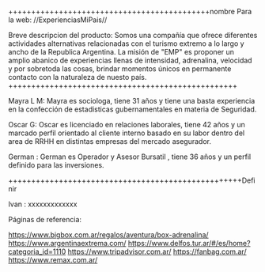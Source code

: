 ++++++++++++++++++++++++++++++++++++++++++++nombre Para la web:
//ExperienciasMiPais//

Breve descripcion del producto:
 Somos una compañía que ofrece diferentes actividades alternativas relacionadas con el turismo extremo a lo largo y ancho de la Republica Argentina.
 La misión de "EMP" es proponer un amplio abanico de experiencias llenas de intensidad, adrenalina, velocidad y por sobretoda las cosas, brindar momentos únicos en permanente contacto con la naturaleza de nuesto país.
++++++++++++++++++++++++++++++++++++++++++++++++++

Mayra L M:
Mayra es sociologa, tiene 31 años y tiene una basta experiencia en la confección de estadisticas gubernamentales en materia de Seguridad.

Oscar G:
Oscar es licenciado en relaciones laborales, tiene 42 años y un marcado perfil orientado al cliente interno basado en su labor dentro del area de RRHH en distintas empresas del mercado asegurador.

German : 
German es Operador y Asesor Bursatil , tiene 36 años y un perfil definido para las inversiones.

+++++++++++++++++++++++++++++++++++++++++++++++++++Definir

Ivan :
xxxxxxxxxxxxx

Páginas de referencia:

https://www.bigbox.com.ar/regalos/aventura/box-adrenalina/
https://www.argentinaextrema.com/
https://www.delfos.tur.ar/#/es/home?categoria_id=1110
https://www.tripadvisor.com.ar/
https://fanbag.com.ar/
https://www.remax.com.ar/
